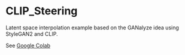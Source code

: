 # CLIP_Steering

Latent space interpolation example based on the GANalyze idea using StyleGAN2 and CLIP.

See [Google Colab](https://colab.research.google.com/drive/12-WAIVBAdZtQTJvXglIZrhVHYFziBwjC?usp=sharing)